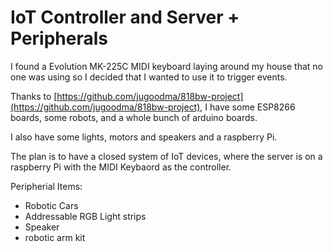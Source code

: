 # IoT Controller and Server + Peripherals

I found a Evolution MK-225C MIDI keyboard laying around my house that no one was using so 
I decided that I wanted to use it to trigger events.  

Thanks to [https://github.com/jugoodma/818bw-project](https://github.com/jugoodma/818bw-project), I have some ESP8266 boards, some robots, and a whole bunch of arduino boards. 

I also have some lights, motors and speakers and a raspberry Pi.

The plan is to have a closed system of IoT devices, where the server is on a raspberry Pi with the MIDI Keybaord as the controller.

Peripherial Items:
 + Robotic Cars
 + Addressable RGB Light strips
 + Speaker
 + robotic arm kit
